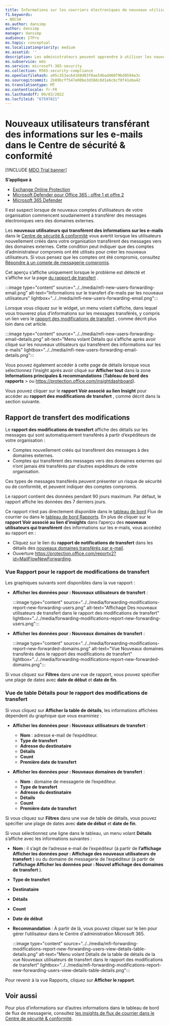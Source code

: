 ```yaml
---
title: Informations sur les courriers électroniques de nouveaux utilisateurs
f1.keywords:
- NOCSH
ms.author: dansimp
author: dansimp
manager: dansimp
audience: ITPro
ms.topic: conceptual
ms.localizationpriority: medium
ms.assetid: ''
description: Les administrateurs peuvent apprendre à utiliser les nouveaux utilisateurs qui transfèrent des informations sur les e-mails dans le Centre de sécurité & conformité pour déterminer quand les utilisateurs de leur organisation transfèrent des messages vers de nouveaux domaines.
ms.subservice: mdo
ms.service: microsoft-365-security
ms.collection: M365-security-compliance
ms.openlocfilehash: a95c353ac64160d03f8ae54bad46079bd9594a3c
ms.sourcegitcommit: 2b89bcff547e00be3d38dc8d1e6cbcf8f41eba42
ms.translationtype: MT
ms.contentlocale: fr-FR
ms.lasthandoff: 09/03/2022
ms.locfileid: "67597821"
---
```

# <a name="new-users-forwarding-email-insight-in-the-security--compliance-center"></a>Nouveaux utilisateurs transférant des informations sur les e-mails dans le Centre de sécurité & conformité

[!INCLUDE [MDO Trial banner](../includes/mdo-trial-banner.md)]

**S’applique à**
- [Exchange Online Protection](exchange-online-protection-overview.md)
- [Microsoft Defender pour Office 365 : offre 1 et offre 2](defender-for-office-365.md)
- [Microsoft 365 Defender](../defender/microsoft-365-defender.md)

Il est suspect lorsque de nouveaux comptes d’utilisateurs de votre organisation commencent soudainement à transférer des messages électroniques vers des domaines externes.

Les **nouveaux utilisateurs qui transfèrent des informations sur les e-mails** dans le [Centre de sécurité & conformité](https://protection.office.com) vous avertit lorsque les utilisateurs nouvellement créés dans votre organisation transfèrent des messages vers des domaines externes. Cette condition peut indiquer que des comptes d’administrateur compromis ont été utilisés pour créer les nouveaux utilisateurs. Si vous pensez que les comptes ont été compromis, consultez [Répondre à un compte de messagerie compromis](responding-to-a-compromised-email-account.md).

Cet aperçu s’affiche uniquement lorsque le problème est détecté et s’affiche sur la page [du rapport de transfert](view-mail-flow-reports.md#forwarding-report) .

:::image type="content" source="../../media/mfi-new-users-forwarding-email.png" alt-text="Informations sur le transfert d’e-mails par les nouveaux utilisateurs" lightbox="../../media/mfi-new-users-forwarding-email.png":::

Lorsque vous cliquez sur le widget, un menu volant s’affiche, dans lequel vous trouverez plus d’informations sur les messages transférés, y compris un lien vers le [rapport des modifications de transfert](#forwarding-modifications-report) , comme décrit plus loin dans cet article.

:::image type="content" source="../../media/mfi-new-users-forwarding-email-details.png" alt-text="Menu volant Détails qui s’affiche après avoir cliqué sur les nouveaux utilisateurs qui transfèrent des informations sur les e-mails" lightbox="../../media/mfi-new-users-forwarding-email-details.png":::

Vous pouvez également accéder à cette page de détails lorsque vous sélectionnez l’insight après avoir cliqué sur **Afficher tout** dans la zone **Informations principales & recommandations** (**Tableau de bord** **des rapports** \> ou <https://protection.office.com/insightdashboard>).

Vous pouvez cliquer sur le **rapport Voir associé au lien Insight** pour accéder au **rapport des modifications de transfert** , comme décrit dans la section suivante.

## <a name="forwarding-modifications-report"></a>Rapport de transfert des modifications

Le **rapport des modifications de transfert** affiche des détails sur les messages qui sont automatiquement transférés à partir d’expéditeurs de votre organisation :

- Comptes nouvellement créés qui transfèrent des messages à des domaines externes.
- Comptes qui transfèrent des messages vers des domaines externes qui n’ont jamais été transférés par d’autres expéditeurs de votre organisation.

Ces types de messages transférés peuvent présenter un risque de sécurité ou de conformité, et peuvent indiquer des comptes compromis.

Le rapport contient des données pendant 90 jours maximum. Par défaut, le rapport affiche les données des 7 derniers jours.

Ce rapport n’est pas directement disponible dans le [tableau de bord](mail-flow-insights-v2.md) Flux de courrier ou dans le [tableau de bord Rapports](view-mail-flow-reports.md). En plus de cliquer sur le **rapport Voir associé au lien d’insights** dans l’aperçu des **nouveaux utilisateurs qui transfèrent** des informations sur les e-mails, vous accédez au rapport en :

- Cliquez sur le lien du **rapport de notifications de transfert** dans les détails des [nouveaux domaines transférés par e-mail](mfi-new-domains-being-forwarded-email.md).
- Ouverture <https://protection.office.com/reportv2?id=MailFlowNewForwarding>.

### <a name="report-view-for-the-forwarding-modifications-report"></a>Vue Rapport pour le rapport de modifications de transfert

Les graphiques suivants sont disponibles dans la vue rapport :

- **Afficher les données pour : Nouveaux utilisateurs de transfert** :

    :::image type="content" source="../../media/forwarding-modifications-report-new-forwarding-users.png" alt-text="Affichage Des nouveaux utilisateurs de transfert dans le rapport des modifications de transfert" lightbox="../../media/forwarding-modifications-report-new-forwarding-users.png":::

- **Afficher les données pour : Nouveaux domaines de transfert** :

    :::image type="content" source="../../media/forwarding-modifications-report-new-forwarded-domains.png" alt-text="Vue Nouveaux domaines transférés dans le rapport des modifications de transfert" lightbox="../../media/forwarding-modifications-report-new-forwarded-domains.png":::

Si vous cliquez sur **Filtres** dans une vue de rapport, vous pouvez spécifier une plage de dates avec **date de début** et **date de fin**.

### <a name="details-table-view-for-the-forwarding-modifications-report"></a>Vue de table Détails pour le rapport des modifications de transfert

Si vous cliquez sur **Afficher la table de détails**, les informations affichées dépendent du graphique que vous examiniez :

- **Afficher les données pour : Nouveaux utilisateurs de transfert** :

  - **Nom** : adresse e-mail de l’expéditeur.
  - **Type de transfert**
  - **Adresse du destinataire**
  - **Détails**
  - **Count**
  - **Première date de transfert**

- **Afficher les données pour : Nouveaux domaines de transfert** :

  - **Nom** : domaine de messagerie de l’expéditeur.
  - **Type de transfert**
  - **Adresse du destinataire**
  - **Détails**
  - **Count**
  - **Première date de transfert**

Si vous cliquez sur **Filtres** dans une vue de table de détails, vous pouvez spécifier une plage de dates avec **date de début** et **date de fin**.

Si vous sélectionnez une ligne dans le tableau, un menu volant **Détails** s’affiche avec les informations suivantes :

- **Nom** : il s’agit de l’adresse e-mail de l’expéditeur (à partir de **l’affichage Afficher les données pour : Affichage des nouveaux utilisateurs de transfert** ) ou du domaine de messagerie de l’expéditeur (à partir de **l’affichage Afficher les données pour : Nouvel affichage des domaines de transfert** ).
- **Type de transfert**
- **Destinataire**
- **Détails**
- **Count**
- **Date de début**
- **Recommandation** : À partir de là, vous pouvez cliquer sur le lien pour gérer l’utilisateur dans le Centre d'administration Microsoft 365.

  :::image type="content" source="../../media/mfi-forwarding-modifications-report-new-forwarding-users-view-details-table-details.png" alt-text="Menu volant Détails de la table de détails de la vue Nouveaux utilisateurs de transfert dans le rapport des modifications de transfert" lightbox="../../media/mfi-forwarding-modifications-report-new-forwarding-users-view-details-table-details.png":::

Pour revenir à la vue Rapports, cliquez sur **Afficher le rapport**.

## <a name="related-topics"></a>Voir aussi

Pour plus d’informations sur d’autres informations dans le tableau de bord de flux de messagerie, consultez [les insights de flux de courrier dans le Centre de sécurité & conformité](mail-flow-insights-v2.md).
